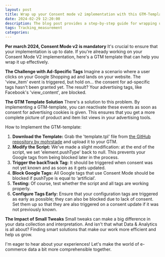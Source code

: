 ```yaml
---
layout: post
title: Wrap up your Consent mode v2 implementation with this GTM-Template
date: 2024-02-29 12:20:00
description: The blog post provides a step-by-step guide for wrapping up your Consent Mode V2 implementation using a GTM template to ensure comprehensive tracking of ad-specific events
tags: Tracking_measurement
categories:
---
```


**Per march 2024, Consent Mode v2 is mandatory**
It's crucial to ensure that your implementation is up to date. If you're already working on your Consent Mode V2 implementation, here's a GTM template that can help you wrap it up effectively.

**The Challenge with Ad-Specific Tags**
Imagine a scenario where a user clicks on your Google Shopping ad and lands on your website. The 'view_item' event is triggered, but hold on... the consent for ad-specific tags hasn't been granted yet. The result? Your advertising tags, like Facebook's 'view_content', are blocked.

**The GTM Template Solution**
There's a solution to this problem. By implementing a GTM-template, you can reactivate these events as soon as consent for advertising cookies is given. This ensures that you get a more complete picture of product and item list views in your advertising tools.

How to Implement the GTM-template:

1. **Download the Template:** Grab the 'template.tpl' file from [the GitHub repository by mohrstade](https://github.com/mohrstade/backTrack) and upload it to your GTM.
2. **Modify the Script:** We've made a slight modification: at the end of the script, we set 'element.pushType' back to null. This prevents your Google tags from being blocked later in the process.
3. **Trigger the backTrack Tag:** It should be triggered when consent was not yet known and as soon as it gets updated.
4. **Block Google Tags:** All Google tags that use Consent Mode should be blocked if pushType is equal to ‘artificial’.
5. **Testing:** Of course, test whether the script and all tags are working properly.
6. **Configure Tags Early:** Ensure that your configuration tags are triggered as early as possible; they can also be blocked due to lack of consent. Set them up so that they are also triggered on a consent update if it was not previously known.

**The Impact of Small Tweaks**
Small tweaks can make a big difference in your data collection and interpretation. And isn't that what Data & Analytics is all about? Finding smart solutions that make our work more efficient and help us grow.

I'm eager to hear about your experiences! Let's make the world of e-commerce data a bit more comprehensible together.
